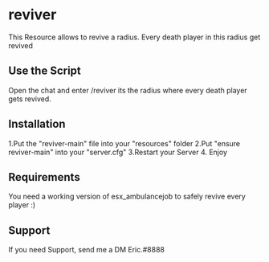 # reviver
This Resource allows to revive a radius. Every death player in this radius get revived

## Use the Script
Open the chat and enter /reviver <Radius> 
<Radius> its the radius where every death player gets revived.


## Installation
1.Put the "reviver-main" file into your "resources" folder
2.Put "ensure reviver-main" into your "server.cfg"
3.Restart your Server
4. Enjoy

## Requirements
You need a working version of esx_ambulancejob to safely revive every player :)

## Support
If you need Support, send me a DM
Eric.#8888

